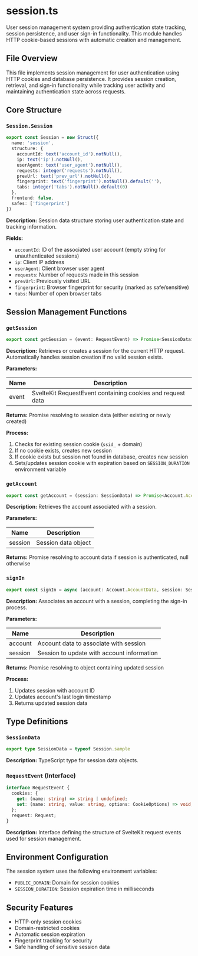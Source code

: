 # session.ts

User session management system providing authentication state tracking, session persistence, and user sign-in functionality. This module handles HTTP cookie-based sessions with automatic creation and management.

## File Overview

This file implements session management for user authentication using HTTP cookies and database persistence. It provides session creation, retrieval, and sign-in functionality while tracking user activity and maintaining authentication state across requests.

## Core Structure

### `Session.Session`
```ts
export const Session = new Struct({
  name: 'session',
  structure: {
    accountId: text('account_id').notNull(),
    ip: text('ip').notNull(),
    userAgent: text('user_agent').notNull(),
    requests: integer('requests').notNull(),
    prevUrl: text('prev_url').notNull(),
    fingerprint: text('fingerprint').notNull().default(''),
    tabs: integer('tabs').notNull().default(0)
  },
  frontend: false,
  safes: ['fingerprint']
})
```

**Description:** Session data structure storing user authentication state and tracking information.

**Fields:**
- `accountId`: ID of the associated user account (empty string for unauthenticated sessions)
- `ip`: Client IP address
- `userAgent`: Client browser user agent
- `requests`: Number of requests made in this session
- `prevUrl`: Previously visited URL
- `fingerprint`: Browser fingerprint for security (marked as safe/sensitive)
- `tabs`: Number of open browser tabs

## Session Management Functions

### `getSession`
```ts
export const getSession = (event: RequestEvent) => Promise<SessionData>
```

**Description:** Retrieves or creates a session for the current HTTP request. Automatically handles session creation if no valid session exists.

**Parameters:**

| Name | Description |
|------|-------------|
| event | SvelteKit RequestEvent containing cookies and request data |

**Returns:** Promise resolving to session data (either existing or newly created)

**Process:**
1. Checks for existing session cookie (`ssid_` + domain)
2. If no cookie exists, creates new session
3. If cookie exists but session not found in database, creates new session
4. Sets/updates session cookie with expiration based on `SESSION_DURATION` environment variable

### `getAccount`
```ts
export const getAccount = (session: SessionData) => Promise<Account.AccountData | null>
```

**Description:** Retrieves the account associated with a session.

**Parameters:**

| Name | Description |
|------|-------------|
| session | Session data object |

**Returns:** Promise resolving to account data if session is authenticated, null otherwise

### `signIn`
```ts
export const signIn = async (account: Account.AccountData, session: SessionData) => Promise<{session: SessionData}>
```

**Description:** Associates an account with a session, completing the sign-in process.

**Parameters:**

| Name | Description |
|------|-------------|
| account | Account data to associate with session |
| session | Session to update with account information |

**Returns:** Promise resolving to object containing updated session

**Process:**
1. Updates session with account ID
2. Updates account's last login timestamp
3. Returns updated session data

## Type Definitions

### `SessionData`
```ts
export type SessionData = typeof Session.sample
```

**Description:** TypeScript type for session data objects.

### `RequestEvent` (Interface)
```ts
interface RequestEvent {
  cookies: {
    get: (name: string) => string | undefined;
    set: (name: string, value: string, options: CookieOptions) => void;
  };
  request: Request;
}
```

**Description:** Interface defining the structure of SvelteKit request events used for session management.

## Environment Configuration

The session system uses the following environment variables:
- `PUBLIC_DOMAIN`: Domain for session cookies
- `SESSION_DURATION`: Session expiration time in milliseconds

## Security Features

- HTTP-only session cookies
- Domain-restricted cookies
- Automatic session expiration
- Fingerprint tracking for security
- Safe handling of sensitive session data
